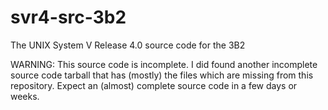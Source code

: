 # svr4-src-3b2

The UNIX System V Release 4.0 source code for the 3B2

WARNING: This source code is incomplete. I did found another incomplete source code tarball that has (mostly) the files which are missing from this repository. Expect an (almost) complete source code in a few days or weeks.
